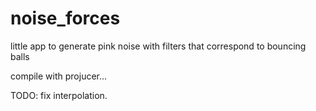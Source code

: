 # noise_forces
little app to generate pink noise with filters that correspond to bouncing balls

compile with projucer...

TODO: fix interpolation.
